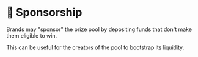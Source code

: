 # 🧧 Sponsorship

Brands may "sponsor" the prize pool by depositing funds that don't make them eligible to win.

This can be useful for the creators of the pool to bootstrap its liquidity.

